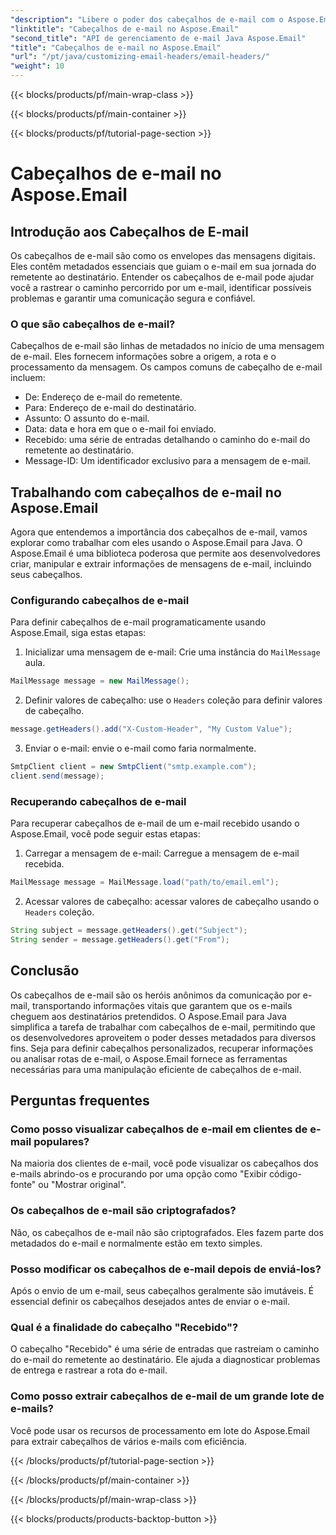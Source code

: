 ```yaml
---
"description": "Libere o poder dos cabeçalhos de e-mail com o Aspose.Email para Java. Aprenda a definir e recuperar cabeçalhos de e-mail sem esforço."
"linktitle": "Cabeçalhos de e-mail no Aspose.Email"
"second_title": "API de gerenciamento de e-mail Java Aspose.Email"
"title": "Cabeçalhos de e-mail no Aspose.Email"
"url": "/pt/java/customizing-email-headers/email-headers/"
"weight": 10
---
```


{{< blocks/products/pf/main-wrap-class >}}

{{< blocks/products/pf/main-container >}}

{{< blocks/products/pf/tutorial-page-section >}}

# Cabeçalhos de e-mail no Aspose.Email


## Introdução aos Cabeçalhos de E-mail

Os cabeçalhos de e-mail são como os envelopes das mensagens digitais. Eles contêm metadados essenciais que guiam o e-mail em sua jornada do remetente ao destinatário. Entender os cabeçalhos de e-mail pode ajudar você a rastrear o caminho percorrido por um e-mail, identificar possíveis problemas e garantir uma comunicação segura e confiável.

### O que são cabeçalhos de e-mail?

Cabeçalhos de e-mail são linhas de metadados no início de uma mensagem de e-mail. Eles fornecem informações sobre a origem, a rota e o processamento da mensagem. Os campos comuns de cabeçalho de e-mail incluem:

- De: Endereço de e-mail do remetente.
- Para: Endereço de e-mail do destinatário.
- Assunto: O assunto do e-mail.
- Data: data e hora em que o e-mail foi enviado.
- Recebido: uma série de entradas detalhando o caminho do e-mail do remetente ao destinatário.
- Message-ID: Um identificador exclusivo para a mensagem de e-mail.

## Trabalhando com cabeçalhos de e-mail no Aspose.Email

Agora que entendemos a importância dos cabeçalhos de e-mail, vamos explorar como trabalhar com eles usando o Aspose.Email para Java. O Aspose.Email é uma biblioteca poderosa que permite aos desenvolvedores criar, manipular e extrair informações de mensagens de e-mail, incluindo seus cabeçalhos.

### Configurando cabeçalhos de e-mail

Para definir cabeçalhos de e-mail programaticamente usando Aspose.Email, siga estas etapas:

1. Inicializar uma mensagem de e-mail: Crie uma instância do `MailMessage` aula.

```java
MailMessage message = new MailMessage();
```

2. Definir valores de cabeçalho: use o `Headers` coleção para definir valores de cabeçalho.

```java
message.getHeaders().add("X-Custom-Header", "My Custom Value");
```

3. Enviar o e-mail: envie o e-mail como faria normalmente.

```java
SmtpClient client = new SmtpClient("smtp.example.com");
client.send(message);
```

### Recuperando cabeçalhos de e-mail

Para recuperar cabeçalhos de e-mail de um e-mail recebido usando o Aspose.Email, você pode seguir estas etapas:

1. Carregar a mensagem de e-mail: Carregue a mensagem de e-mail recebida.

```java
MailMessage message = MailMessage.load("path/to/email.eml");
```

2. Acessar valores de cabeçalho: acessar valores de cabeçalho usando o `Headers` coleção.

```java
String subject = message.getHeaders().get("Subject");
String sender = message.getHeaders().get("From");
```

## Conclusão

Os cabeçalhos de e-mail são os heróis anônimos da comunicação por e-mail, transportando informações vitais que garantem que os e-mails cheguem aos destinatários pretendidos. O Aspose.Email para Java simplifica a tarefa de trabalhar com cabeçalhos de e-mail, permitindo que os desenvolvedores aproveitem o poder desses metadados para diversos fins. Seja para definir cabeçalhos personalizados, recuperar informações ou analisar rotas de e-mail, o Aspose.Email fornece as ferramentas necessárias para uma manipulação eficiente de cabeçalhos de e-mail.

## Perguntas frequentes

### Como posso visualizar cabeçalhos de e-mail em clientes de e-mail populares?

Na maioria dos clientes de e-mail, você pode visualizar os cabeçalhos dos e-mails abrindo-os e procurando por uma opção como "Exibir código-fonte" ou "Mostrar original".

### Os cabeçalhos de e-mail são criptografados?

Não, os cabeçalhos de e-mail não são criptografados. Eles fazem parte dos metadados do e-mail e normalmente estão em texto simples.

### Posso modificar os cabeçalhos de e-mail depois de enviá-los?

Após o envio de um e-mail, seus cabeçalhos geralmente são imutáveis. É essencial definir os cabeçalhos desejados antes de enviar o e-mail.

### Qual é a finalidade do cabeçalho "Recebido"?

O cabeçalho "Recebido" é uma série de entradas que rastreiam o caminho do e-mail do remetente ao destinatário. Ele ajuda a diagnosticar problemas de entrega e rastrear a rota do e-mail.

### Como posso extrair cabeçalhos de e-mail de um grande lote de e-mails?

Você pode usar os recursos de processamento em lote do Aspose.Email para extrair cabeçalhos de vários e-mails com eficiência.

{{< /blocks/products/pf/tutorial-page-section >}}

{{< /blocks/products/pf/main-container >}}

{{< /blocks/products/pf/main-wrap-class >}}

{{< blocks/products/products-backtop-button >}}
